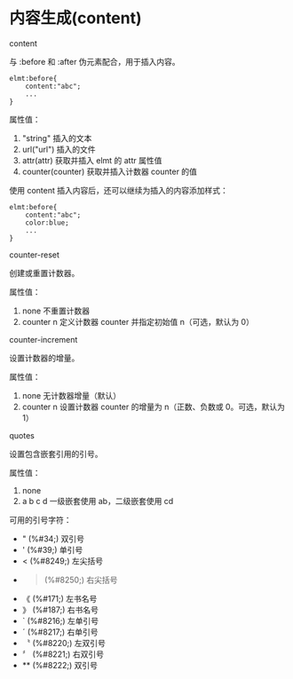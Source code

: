 内容生成(content)
================

content

与 :before 和 :after 伪元素配合，用于插入内容。

	elmt:before{
		content:"abc";
		...
	}

属性值：

1. "string" 插入的文本
2. url("url") 插入的文件
3. attr(attr) 获取并插入 elmt 的 attr 属性值
4. counter(counter) 获取并插入计数器 counter 的值

使用 content 插入内容后，还可以继续为插入的内容添加样式：

	elmt:before{
		content:"abc";
		color:blue;
		...
	}

counter-reset

创建或重置计数器。

属性值：

1. none 不重置计数器
2. counter n 定义计数器 counter 并指定初始值 n（可选，默认为 0）

counter-increment

设置计数器的增量。

属性值：

1. none 无计数器增量（默认）
2. counter n 设置计数器 counter 的增量为 n（正数、负数或 0。可选，默认为 1）

quotes

设置包含嵌套引用的引号。

属性值：

1. none
2. a b c d 一级嵌套使用 ab，二级嵌套使用 cd

可用的引号字符：

+ " (%#34;) 双引号
+ ' (%#39;) 单引号
+ < (%#8249;) 左尖括号
+ > (%#8250;) 右尖括号
+ 《 (%#171;) 左书名号
+ 》 (%#187;) 右书名号
+ ` (%#8216;) 左单引号
+ ˊ (%#8217;) 右单引号
+ 〝 (%#8220;) 左双引号
+ 〞 (%#8221;) 右双引号
+ ** (%#8222;) 双引号